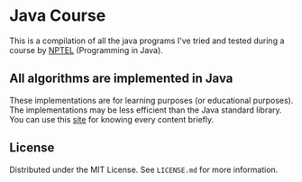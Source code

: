 #  Java Course

This is a compilation of all the java programs I've tried and tested during a course by [NPTEL](https://swayam.gov.in/explorer?ncCode=NPTEL) (Programming in Java).

## All algorithms are implemented in Java

These implementations are for learning purposes (or educational purposes). The implementations may be less efficient than the Java standard library.
You can use this [site](https://www.javatpoint.com/java-tutorial) for knowing every content briefly.

## License

Distributed under the MIT License. See `LICENSE.md` for more information.


